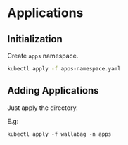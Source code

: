 # Applications

## Initialization

Create `apps` namespace.

```bash
kubectl apply -f apps-namespace.yaml
```

## Adding Applications

Just apply the directory.

E.g:

```
kubectl apply -f wallabag -n apps
```
